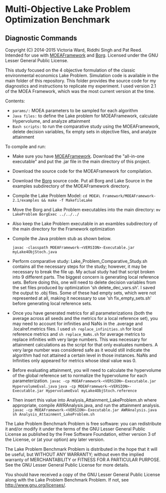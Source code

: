 Multi-Objective Lake Problem Optimization Benchmark
==========================
Diagnostic Commands
--------------------------
Copyright (C) 2014-2015 Victoria Ward, Riddhi Singh and Pat Reed. Intended for use with [MOEAFramework](http://www.moeaframework.org) and [Borg](http://borgmoea.org). Licensed under the GNU Lesser General Public License.

This study focused on the 4 objective formulation of the classic environmental economics Lake Problem.  Simulation code is available in the main folder of this repository.  This folder provides the source code for my diagnostics and instructions to replicate my experiment.  I used version 2.1 of the MOEA Framework, which was the most current version at the time. 

Contents:
* `params/:` MOEA parameters to be sampled for each algorithm
* `Java files:` to define the Lake problem for MOEAFramework, calculate Hypervolume, and analyze attainment
* `Bash scripts:` to run the comparative study using the MOEAFramework, delete decision variables, fix empty sets in objective files, and analyze attainment 

To compile and run:

* Make sure you have [MOEAFramework](http://www.moeaframework.org). Download the "all-in-one executable" and put the .jar file in the main directory of this project.

* Download the source code for the MOEAFramework for compilation.

* Download the [Borg](http://borgmoea.org/) source code.  Put all Borg and Lake Source in the examples subdirectory of the MOEAFramework directory.

* Compile the Lake Problem Model: `cd MOEA\ Framework/MOEAFramework-2.1/examples && make -f MakefileLake`

* Move the Borg and Lake Problem executables into the main directory: `mv LakeProblem BorgExec ../../../`

* Also keep the Lake Problem executable in an exambles subdirectory of the main directory for the Framework optimization
	
* Compile the Java problem stub as shown below. 

	`javac -classpath MOEAFramework-<VERSION>-Executable.jar myLake4ObjStoch.java`

* Perform comparative study: Lake_Problem_Comparative_Study.sh contains all the necessary steps for the study; however, it may be necessary to 
break the file up.  My actual study had that script broken into 9 different parts.  The biggest concern is generating local reference sets.
Before doing this, one will need to delete decision variables from the set files produced by optimization 'sh delete_dec_vars.sh'.  I saved the output 
to .obj files.  Some of these had empty sets, which were not represented at all, making it necessary to use 'sh fix_empty_sets.sh' before generating 
local reference sets. 

* Once you have generated metrics for all parameterizations (both the average across all seeds and the metrics for a local reference set), you may need
to account for infinities and NaNs in the .average and .localref.metrics files.  I used `sh replace_infinities.sh` for local reference metrics
and `sh replace_NaNs.sh` for average metrics to replace infinities with very large numbers.  This was necessary for attainment calculations as the 
script for that only evaluates numbers.  A very large number was considered safe as it would still indicate the algorithm had not attained a certain level
in those instances.  NaNs and Infinities only appeared for metrics whose ideal value was 0. 

* Before evaluating attainment, you will need to calculate the hypervolume of the global reference set to normalize the hypervolume for each 
parameterization.
`javac -cp MOEAFramework-<VERSION>-Executable.jar HypervolumeEval.java` 
`java -cp MOEAFramework-<VERSION>-Executable.jar HypervolumeEval myLake4ObjStoch.reference`

* Then insert this value into Analysis_Attainment_LakeProblem.sh where appropriate, compile AWRAnalysis.java, and
run the attainment analysis.
`javac -cp MOEAFramework-<VERSION>-Executable.jar AWRAnalysis.java`
`sh Analysis_Attainment_LakeProblem.sh`

The Lake Problem Benchmark Problem is free software: you can redistribute it and/or modify
it under the terms of the GNU Lesser General Public License as published by
the Free Software Foundation, either version 3 of the License, or
(at your option) any later version.

The Lake Problem Benchmark Problem is distributed in the hope that it will be useful,
but WITHOUT ANY WARRANTY; without even the implied warranty of
MERCHANTABILITY or FITNESS FOR A PARTICULAR PURPOSE.  See the
GNU Lesser General Public License for more details.

You should have received a copy of the GNU Lesser General Public License
along with the Lake Problem Benchmark Problem.  If not, see <http://www.gnu.org/licenses/>.
